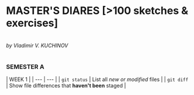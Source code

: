 <h1>MASTER'S DIARES [>100 sketches & exercises]</h1><br>
<i>by Vladimir V. KUCHINOV</i><br><br>


<h3>SEMESTER A</h3>

| WEEK 1 |
| --- | --- |
| `git status` | List all *new or modified* files |
| `git diff` | Show file differences that **haven't been** staged |
